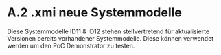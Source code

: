 # A.2 .xmi neue Systemmodelle

Diese Systemmodelle ID11 & ID12 stehen stellvertretend für aktualisierte Versionen bereits vorhandener Systemmodelle. Diese können verwendet werden um den PoC Demonstrator zu testen.
